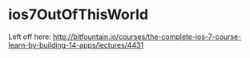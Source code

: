 # ios7OutOfThisWorld

Left off here:
http://bitfountain.io/courses/the-complete-ios-7-course-learn-by-building-14-apps/lectures/4431


